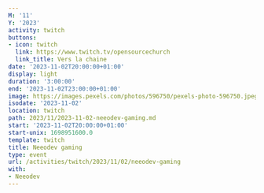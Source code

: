 ```yaml
---
M: '11'
Y: '2023'
activity: twitch
buttons:
- icon: twitch
  link: https://www.twitch.tv/opensourcechurch
  link_title: Vers la chaine
date: '2023-11-02T20:00:00+01:00'
display: light
duration: '3:00:00'
end: '2023-11-02T23:00:00+01:00'
image: https://images.pexels.com/photos/596750/pexels-photo-596750.jpeg
isodate: '2023-11-02'
location: twitch
path: 2023/11/2023-11-02-neeodev-gaming.md
start: '2023-11-02T20:00:00+01:00'
start-unix: 1698951600.0
template: twitch
title: Neeodev gaming
type: event
url: /activities/twitch/2023/11/02/neeodev-gaming
with:
- Neeodev
---
```

